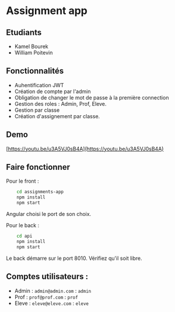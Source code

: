 # Assignment app

## Etudiants

- Kamel Bourek 
- William Poitevin

## Fonctionnalités

- Auhentification JWT
- Création de compte par l'admin
- Obligation de changer le mot de passe à la première connection
- Gestion des roles : Admin, Prof, Eleve.
- Gestion par classe
- Création d'assignement par classe.

## Demo 

[https://youtu.be/u3A5VJ0sB4A](https://youtu.be/u3A5VJ0sB4A)

## Faire fonctionner 

Pour le front :

```sh
    cd assignments-app
    npm install
    npm start
```

Angular choisi le port de son choix.

Pour le back :

```sh
    cd api
    npm install
    npm start
```
Le back démarre sur le port 8010. Vérifiez qu'il soit libre.

## Comptes utilisateurs :

- Admin : `admin@admin.com` : `admin`
- Prof : `prof@prof.com` : `prof`
- Eleve : `eleve@eleve.com` : `eleve`
